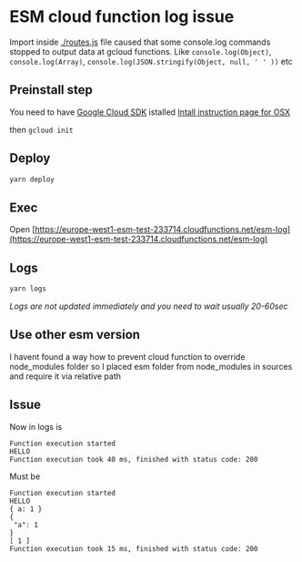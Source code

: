 # ESM cloud function log issue

Import inside [./routes.js](./routes.js) file caused that some console.log commands stopped to output
data at gcloud functions. Like `console.log(Object)`, `console.log(Array)`, `console.log(JSON.stringify(Object, null, ' ' ))` etc

## Preinstall step

You need to have [Google Cloud SDK](https://cloud.google.com/sdk/install) istalled
[Intall instruction page for OSX](https://cloud.google.com/sdk/docs/downloads-interactive)

then `gcloud init`

## Deploy

```bash
yarn deploy
```

## Exec

Open [https://europe-west1-esm-test-233714.cloudfunctions.net/esm-log](https://europe-west1-esm-test-233714.cloudfunctions.net/esm-log)

## Logs

```bash
yarn logs
```

_Logs are not updated immediately and you need to wait usually 20-60sec_

## Use other esm version

I havent found a way how to prevent cloud function to override node_modules folder
so I placed esm folder from node_modules in sources and require it via relative path

## Issue

Now in logs is

```
Function execution started
HELLO
Function execution took 40 ms, finished with status code: 200
```

Must be

```
Function execution started
HELLO
{ a: 1 }
{
 "a": 1
}
[ 1 ]
Function execution took 15 ms, finished with status code: 200
```
